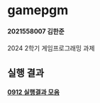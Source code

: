 # gamepgm
#### 2021558007 김한준
2024 2학기 게임프로그래밍 과제

## 실행 결과
#### [0912 실행결과 모음](https://github.com/G0guMa/gamepgm/blob/main/0912/readme.md)
